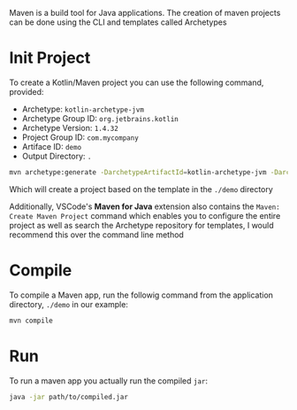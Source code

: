 Maven is a build tool for Java applications. The creation of maven projects can be done using the CLI and templates called Archetypes

# Init Project

To create a Kotlin/Maven project you can use the following command, provided:

- Archetype: `kotlin-archetype-jvm`
- Archetype Group ID: `org.jetbrains.kotlin`
- Archetype Version: `1.4.32`
- Project Group ID: `com.mycompany`
- Artiface ID: `demo`
- Output Directory: `.`

```sh
mvn archetype:generate -DarchetypeArtifactId=kotlin-archetype-jvm -DarchetypeGroupId=org.jetbrains.kotlin -DarchetypeVersion=1.4.32 -DgroupId=com.mycompany -DartifactId=demo -DoutputDirectory=.
```

Which will create a project based on the template in the `./demo` directory

Additionally, VSCode's **Maven for Java** extension also contains the `Maven: Create Maven Project` command which enables you to configure the entire project as well as search the Archetype repository for templates, I would recommend this over the command line method

# Compile

To compile a Maven app, run the followig command from the application directory, `./demo` in our example:

```sh
mvn compile
```

# Run

To run a maven app you actually run the compiled `jar`:

```sh
java -jar path/to/compiled.jar
```
